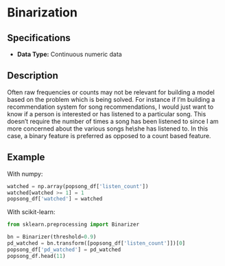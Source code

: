 # Binarization

## Specifications

- **Data Type:** Continuous numeric data

## Description

Often raw frequencies or counts may not be relevant for building a model based on the problem which is being solved. For instance if I’m building a recommendation system for song recommendations, I would just want to know if a person is interested or has listened to a particular song. This doesn’t require the number of times a song has been listened to since I am more concerned about the various songs he\\she has listened to. In this case, a binary feature is preferred as opposed to a count based feature.

## Example

With numpy:

```python
watched = np.array(popsong_df['listen_count'])
watched[watched >= 1] = 1
popsong_df['watched'] = watched
```

With scikit-learn:

```python
from sklearn.preprocessing import Binarizer

bn = Binarizer(threshold=0.9)
pd_watched = bn.transform([popsong_df['listen_count']])[0]
popsong_df['pd_watched'] = pd_watched
popsong_df.head(11)
```
